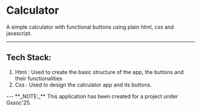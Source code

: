 # Calculator
A simple calculator with functional buttons using plain html, css and javascript.
<hr>

## Tech Stack:
<ol>
  <li>Html : Used to create the basic structure of the app, the buttons and their functionalities</li>
  <li>Css : Used to design the calculator app and its buttons.</li>
</ol>
---
**_NOTE:_** This application has been created for a project under Gssoc'25.
